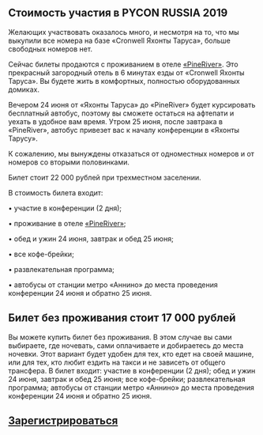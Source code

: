 ## Стоимость участия в PYCON RUSSIA 2019

Желающих участвовать оказалось много, и несмотря на то, что мы выкупили все номера на базе «Cronwell Яхонты Таруса», больше свободных номеров нет.

Сейчас билеты продаются с проживанием в отеле [«PineRiver»](http://pineriver.ru). Это прекрасный загородный отель в 6 минутах езды от «Cronwell Яхонты Таруса». Вы будете жить в комфортных, полностью оборудованных домиках. 

Вечером 24 июня от «Яхонты Таруса» до «PineRiver» будет курсировать бесплатный автобус, поэтому вы сможете остаться на афтепати и уехать в удобное вам время. Утром 25 июня, после завтрака в «PineRiver», автобус привезет вас к началу конференции в «Яхонты Тарусу».

К сожалению, мы вынуждены отказаться от одноместных номеров и от номеров со вторыми половинками.

Билет стоит 22 000 рублей при трехместном заселении. 

В стоимость билета входит:

• участие в конференции (2 дня);

• проживание в отеле [«PineRiver»](http://pineriver.ru);

• обед и ужин 24 июня, завтрак и обед 25 июня;

• все кофе-брейки;

• развлекательная программа;

• автобусы от станции метро «Аннино» до места проведения конференции 24 июня и обратно 25 июня.

## Билет без проживания стоит 17 000 рублей
Вы можете купить билет без проживания. В этом случае вы сами выбираете, где ночевать, сами оплачиваете и добираетесь до места ночевки. Этот вариант будет удобен для тех, кто едет на своей машине, или для тех, кто любит ездить на такси и не зависеть от общего трансфера. В билет входит: участие в конференции (2 дня); обед и ужин 24 июня, завтрак и обед 25 июня; все кофе-брейки; развлекательная программа; автобусы от станции метро «Аннино» до места проведения конференции 24 июня и обратно 25 июня.

## [Зарегистрироваться](http://pycon.ru/2019/register/)
